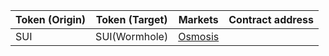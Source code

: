 | Token (Origin) | Token (Target) | Markets                                       | Contract address |
| -------------- | -------------- | --------------------------------------------- | ---------------- |
| SUI            | SUI(Wormhole)  | [Osmosis](https://app.osmosis.zone/pool/1127) |                  |
